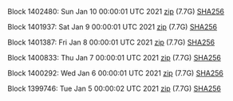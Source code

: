 Block 1402480: Sun Jan 10 00:00:01 UTC 2021 [zip](https://dash-bootstrap.ams3.digitaloceanspaces.com/mainnet/2021-01-10/bootstrap.dat.zip) (7.7G) [SHA256](https://dash-bootstrap.ams3.digitaloceanspaces.com/mainnet/2021-01-10/sha256.txt)

Block 1401937: Sat Jan  9 00:00:01 UTC 2021 [zip](https://dash-bootstrap.ams3.digitaloceanspaces.com/mainnet/2021-01-09/bootstrap.dat.zip) (7.7G) [SHA256](https://dash-bootstrap.ams3.digitaloceanspaces.com/mainnet/2021-01-09/sha256.txt)

Block 1401387: Fri Jan  8 00:00:01 UTC 2021 [zip](https://dash-bootstrap.ams3.digitaloceanspaces.com/mainnet/2021-01-08/bootstrap.dat.zip) (7.7G) [SHA256](https://dash-bootstrap.ams3.digitaloceanspaces.com/mainnet/2021-01-08/sha256.txt)

Block 1400833: Thu Jan  7 00:00:01 UTC 2021 [zip](https://dash-bootstrap.ams3.digitaloceanspaces.com/mainnet/2021-01-07/bootstrap.dat.zip) (7.7G) [SHA256](https://dash-bootstrap.ams3.digitaloceanspaces.com/mainnet/2021-01-07/sha256.txt)

Block 1400292: Wed Jan  6 00:00:01 UTC 2021 [zip](https://dash-bootstrap.ams3.digitaloceanspaces.com/mainnet/2021-01-06/bootstrap.dat.zip) (7.7G) [SHA256](https://dash-bootstrap.ams3.digitaloceanspaces.com/mainnet/2021-01-06/sha256.txt)

Block 1399746: Tue Jan  5 00:00:02 UTC 2021 [zip](https://dash-bootstrap.ams3.digitaloceanspaces.com/mainnet/2021-01-05/bootstrap.dat.zip) (7.7G) [SHA256](https://dash-bootstrap.ams3.digitaloceanspaces.com/mainnet/2021-01-05/sha256.txt)
